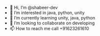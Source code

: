 - 👋 Hi, I’m @shabeer-dev
- 👀 I’m interested in java, python, unity
- 🌱 I’m currently learning unity, java, python
- 💞️ I’m looking to collaborate on developing
- 📫 How to reach me call +91623261610

<!---
shabeer-dev/shabeer-dev is a ✨ special ✨ repository because its `README.md` (this file) appears on your GitHub profile.
You can click the Preview link to take a look at your changes.
--->
